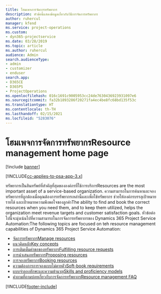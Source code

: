 ```yaml
---
title: โฮมเพจการจัดการทรัพยากร
description: หัวข้อนี้แสดงข้อมูลเกี่ยวกับวิธีการจัดการทรัพยากร
author: ruhercul
manager: kfend
ms.service: project-operations
ms.custom:
- dyn365-projectservice
ms.date: 03/28/2019
ms.topic: article
ms.author: ruhercul
audience: Admin
search.audienceType:
- admin
- customizer
- enduser
search.app:
- D365CE
- D365PS
- ProjectOperations
ms.openlocfilehash: 016c1691c9005953cc24de7630436923931097e6
ms.sourcegitcommit: fa32b1893286f20271fa4ec4be8fc68bd135f53c
ms.translationtype: HT
ms.contentlocale: th-TH
ms.lasthandoff: 02/15/2021
ms.locfileid: "5283076"
---
```

# <a name="resource-management-home-page"></a><span data-ttu-id="1f6a6-103">โฮมเพจการจัดการทรัพยากร</span><span class="sxs-lookup"><span data-stu-id="1f6a6-103">Resource management home page</span></span>

[!include [banner](../includes/psa-now-project-operations.md)]

[!INCLUDE[cc-applies-to-psa-app-3.x](../includes/cc-applies-to-psa-app-3x.md)]

<span data-ttu-id="1f6a6-104">ทรัพยากรเป็นสินทรัพย์ที่สำคัญที่สุดขององค์กรที่ใช้การบริการ</span><span class="sxs-lookup"><span data-stu-id="1f6a6-104">Resources are the most important asset of a service-based organization.</span></span> <span data-ttu-id="1f6a6-105">ความสามารถในการค้นหาและจองทรัพยากรที่ถูกต้องเมื่อคุณต้องการทรัพยากรเหล่านี้และเพื่อใช้ทรัพยากร ช่วยให้องค์กรบรรลุเป้าหมายรายได้ และเป้าหมายความพึงพอใจของลูกค้า</span><span class="sxs-lookup"><span data-stu-id="1f6a6-105">The ability to find and book the correct resources when you need them, and to keep them utilized, helps the organization meet revenue targets and customer satisfaction goals.</span></span> <span data-ttu-id="1f6a6-106">หัวข้อต่อไปนี้จะมุ่งเน้นไปที่ความสามารถในการจัดการทรัพยากรของ Dynamics 365 Project Service Automation:</span><span class="sxs-lookup"><span data-stu-id="1f6a6-106">The following topics are focused on teh resource management capabilities of Dynamics 365 Project Service Automation:</span></span>

- [<span data-ttu-id="1f6a6-107">จัดการทรัพยากร</span><span class="sxs-lookup"><span data-stu-id="1f6a6-107">Manage resources</span></span>](manage-resources.md)
- [<span data-ttu-id="1f6a6-108">แนวคิดหลัก</span><span class="sxs-lookup"><span data-stu-id="1f6a6-108">Key concepts</span></span>](reports-key-concepts.md)
- [<span data-ttu-id="1f6a6-109">การเติมเต็มคำขอของทรัพยากร</span><span class="sxs-lookup"><span data-stu-id="1f6a6-109">Fulfilling resource requests</span></span>](resource-management-fulfill-requests.md)
- [<span data-ttu-id="1f6a6-110">การนำเสนอทรัพยากร</span><span class="sxs-lookup"><span data-stu-id="1f6a6-110">Proposing resources</span></span>](resource-management-propose-resources.md)
- [<span data-ttu-id="1f6a6-111">การจองทรัพยากร</span><span class="sxs-lookup"><span data-stu-id="1f6a6-111">Booking resources</span></span>](resource-management-book-resources-scheduleboard.md)
- [<span data-ttu-id="1f6a6-112">ความต้องการการจองแบบไม่ตายตัว</span><span class="sxs-lookup"><span data-stu-id="1f6a6-112">Soft-book requirements</span></span>](resource-management-softbook-requirements.md)
- [<span data-ttu-id="1f6a6-113">แบบจำลองทักษะและความชำนาญ</span><span class="sxs-lookup"><span data-stu-id="1f6a6-113">Skills and proficiency models</span></span>](resource-management-skills-proficiency.md)
- [<span data-ttu-id="1f6a6-114">คำถามที่ถามบ่อยเกี่ยวกับการจัดการทรัพยากร</span><span class="sxs-lookup"><span data-stu-id="1f6a6-114">Resource management FAQ</span></span>](resource-management-faq.md)


[!INCLUDE[footer-include](../includes/footer-banner.md)]